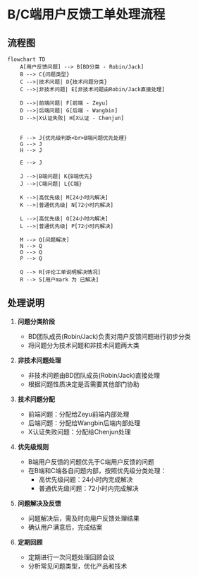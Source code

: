 # B/C端用户反馈工单处理流程

## 流程图

```mermaid
flowchart TD
    A[用户反馈问题] --> B[BD分类 - Robin/Jack]
    B --> C{问题类型}
    C -->|技术问题| D{技术问题分类}
    C -->|非技术问题| E[非技术问题由Robin/Jack直接处理]
  
    D -->|前端问题| F[前端 - Zeyu]
    D -->|后端问题| G[后端 - Wangbin]
    D -->|X认证失败| H[X认证 - Chenjun]
 
  
    F --> J{优先级判断<br>B端问题优先处理}
    G --> J
    H --> J

    E --> J
  
    J -->|B端问题| K{B端优先}
    J -->|C端问题| L{C端}
  
    K -->|高优先级| M[24小时内解决]
    K -->|普通优先级| N[72小时内解决]
  
    L -->|高优先级| O[24小时内解决]
    L -->|普通优先级| P[72小时内解决]
  
    M --> Q[问题解决]
    N --> Q
    O --> Q
    P --> Q
  
    Q --> R[评论工单说明解决情况]
    R --> S[用户mark 为 已解决]
```

## 处理说明

1. **问题分类阶段**

   - BD团队成员(Robin/Jack)负责对用户反馈问题进行初步分类
   - 将问题分为技术问题和非技术问题两大类
2. **非技术问题处理**

   - 非技术问题由BD团队成员(Robin/Jack)直接处理
   - 根据问题性质决定是否需要其他部门协助
3. **技术问题分配**

   - 前端问题：分配给Zeyu前端内部处理
   - 后端问题：分配给Wangbin后端内部处理
   - X认证失败问题：分配给Chenjun处理
4. **优先级规则**

   - B端用户反馈的问题优先于C端用户反馈的问题
   - 在B端和C端各自问题内部，按照优先级分类处理：
     - 高优先级问题：24小时内完成解决
     - 普通优先级问题：72小时内完成解决
5. **问题解决及反馈**

   - 问题解决后，需及时向用户反馈处理结果
   - 确认用户满意后，完成结案
6. **定期回顾**

   - 定期进行一次问题处理回顾会议
   - 分析常见问题类型，优化产品和技术
